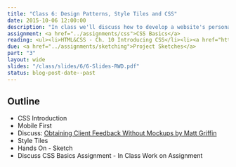 ```yaml
---
title: "Class 6: Design Patterns, Style Tiles and CSS"
date: 2015-10-06 12:00:00
description: "In class we'll discuss how to develop a website's personality through design patterns and style tiles.  In class, we'll use TypeCast, a tool to help choose typographic styles for the web.  We'll also learn to use Sketch, a vector-based design tool.  Finally, we'll begin discussing CSS."
assignment: <a href="../assignments/css">CSS Basics</a>
reading: <ul><li>HTML&CSS - Ch. 10 Introducing CSS</li><li><a href="http://alistapart.com/article/style-tiles-and-how-they-work">Style Tiles and How They Work by Samantha Warren</a></li><li><a href="http://seesparkbox.com/foundry/our_new_responsive_design_deliverable_the_style_prototype">Our New Responsive Design Deliverable - The Style Prototype</a></li><li><a href="http://alistapart.com/article/responsive-comping-obtaining-signoff-with-mockups">Responsive Comping - Obtaining Client Feedback Without Mockups by Matt Griffin</a></li><li><a href="http://www.smashingmagazine.com/2015/04/using-sketch-for-responsive-web-design-case-study/">Using Sketch for Responsive Web Design</a></li><li><a href="http://danielmall.com/articles/the-post-psd-era/">The Post-PSD Era by Dan Mall</a></li></ul>
due: <a href="../assignments/sketching">Project Sketches</a>
part: "3"
layout: wide
slides: "/class/slides/6/6-Slides-RWD.pdf"
status: blog-post-date--past
---
```


## Outline

* CSS Introduction
* Mobile First
* Discuss: [Obtaining Client Feedback Without Mockups by Matt Griffin](http://alistapart.com/article/responsive-comping-obtaining-signoff-with-mockups)
* Style Tiles
* Hands On - Sketch
* Discuss CSS Basics Assignment - In Class Work on Assignment

